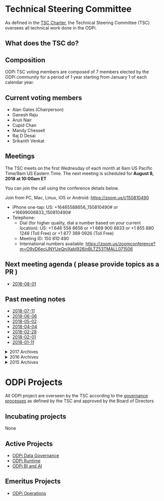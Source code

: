 # Technical Steering Committee

As defined in the [TSC Charter](https://www.odpi.org/wp-content/uploads/sites/9/2017/12/ODPi-TSC-Charter.pdf), the Technical Steering Committee (TSC) oversees all technical work done in the ODPi.

## What does the TSC do?



## Composition

ODPi TSC voting members are composed of 7 members elected by the ODPi community for a period of 1 year starting from January 1 of each calendar year.

## Current voting members

* Alan Gates (Chairperson)
* Ganesh Raju
* Arun Nair
* Cupid Chan
* Mandy Chessell
* Raj D Desai
* Srikanth Venkat

## Meetings

The TSC meets on the first Wednesday of each month at 6am US Pacific Time/9am US Eastern Time. The next meeting is scheduled for **August 8, 2018 at 10:00am ET**

You can join the call using the conference details below.

Join from PC, Mac, Linux, iOS or Android: https://zoom.us/j/150810490

* iPhone one-tap: US: +16465588656,,150810490#  or +16699006833,,150810490#
* Telephone:
   * Dial (for higher quality, dial a number based on your current location):
        US: +1 646 558 8656  or +1 669 900 6833  or +1 855 880 1246 (Toll Free) or +1 877 369 0926 (Toll Free)
   * Meeting ID: 150 810 490
   * International numbers available: https://zoom.us/zoomconference?m=O9vD6eclJNYUeQniXabI926inBLTZ53TMALL071506

## Next meeting agenda ( please provide topics as a PR )

* [2018-08-01](meetings/2018-08-01-ODPi-TSC-Meeting-Notes)

## Past meeting notes

* [2018-07-11](meetings/2018-07-11-ODPi-TSC-Meeting-Notes)
* [2018-06-06](meetings/2018-06-06-ODPi-TSC-Meeting-Notes)
* [2018-05-02](meetings/2018-05-02-ODPi-TSC-Meeting-Notes)
* [2018-04-04](meetings/2018-04-04-ODPi-TSC-Meeting-Notes)
* [2018-02-28](meetings/2018-02-28-ODPi-TSC-Meeting-Notes)
* [2018-02-01](meetings/2018-02-01-ODPi-TSC-Meeting-Notes)
* [2018-01-11](meetings/2018-01-11-ODPi-TSC-Meeting-Notes)

<details><summary>2017 Archives</summary><p>

* [2017-12-14](meetings/2017-12-14-ODPi-TSC-Meeting-Notes)
* [2017-11-02](meetings/2017-11-02-ODPi-TSC-Meeting-Notes)
* [2017-10-05](meetings/2017-10-05-ODPi-TSC-Meeting-Notes)
* [2017-09-07](meetings/2017-09-07-ODPi-TSC-Meeting-Notes)
* [2017-08-03](meetings/2017-08-03-ODPi-TSC-Meeting-Notes)
* [2017-07-13](meetings/2017-07-13-ODPi-TSC-Meeting-Notes)
* [2017-06-01](meetings/2017-06-01-ODPi-TSC-Meeting-Notes)
* [2017-05-04](meetings/2017-05-04-ODPi-TSC-Meeting-Notes)
* [2017-04-06](meetings/2017-04-06-ODPi-TSC-Meeting-Notes)
* [2017-03-02](meetings/2017-03-02-ODPi-TSC-Meeting-Notes)
* [2017-01-30](meetings/2017-01-30-ODPi-TSC-Meeting-Notes)
* [2017-01-12](meetings/2017-01-12-ODPi-TSC-Meeting-Notes)

</p></details>
<details><summary>2016 Archives</summary><p>

* [2016-11-03](meetings/2016-11-03-ODPi-TSC-Meeting-Notes)
* [2016-10-06](meetings/ODPi%20TSC%20Meeting%20Notes%2020161006.docx)
* [2016-09-01](meetings/2016-09-01-ODPi-TSC-Meeting-Notes)
* [2016-08-04](meetings/ODPi%20TSC%20Meeting%20Notes%2020160804.docx)
* [2016-07-07](meetings/ODPi%20TSC%20Meeting%20Notes%2020160707.docx)
* [2016-06-02](meetings/ODPi%20TSC%20Meeting%20Notes%2020160602.docx)
* [2016-05-11](meetings/ODPi%20TSC%20Meeting%20Notes%2020160511.docx)
* [2016-04-21](meetings/ODPi%20TSC%20Meeting%20Notes%2020160421.docx)
* [2016-04-07](meetings/ODPi%20TSC%20Meeting%20Notes%2020160407.docx)
* [2016-03-24](meetings/ODPi%20TSC%20Meeting%20Notes%2020160324.docx)
* [2016-03-08](meetings/ODPi%20TSC%20Meeting%20Notes%2020160308.docx)
* [2016-02-25](meetings/ODPi%20TSC%20Meeting%20Notes%2020160225.docx)
* [2016-01-28](meetings/ODPi%20TSC%20Meeting%20Notes%2020160128.docx)
* [2016-01-14](meetings/ODPi%20TSC%20Meeting%20Notes%2020160114.docx)

</p></details>
<details><summary>2015 Archives</summary><p>

* [2015-12-17](meetings/ODPi%20TSC%20Meeting%20Notes%2020151217.docx)
* [2015-12-07](meetings/ODPi%20TSC%20Meeting%20Notes%2020151207.docx)

</p></details>

# ODPi Projects

All ODPi project are overseen by the TSC according to the [governance processes](governance) as defined by the TSC and approved by the Board of Directors

## Incubating projects

None

## Active Projects

* [ODPi Data Governance](https://github.com/odpi/data-governance)
* [ODPi Runtime](https://github.com/odpi/specs/wiki/meetings/RuntimePMC)
* [ODPi BI and AI](https://github.com/odpi/sig-reports/wiki/BI-and-AI-SIG)

## Emeritus Projects

* [ODPi Operations](meetings/OperationsPMC)
